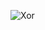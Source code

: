 ![Xor](https://github.com/sravanr788/Project-1.2/assets/141037717/82927fe6-b267-42b8-9b33-c39285de4b03)
